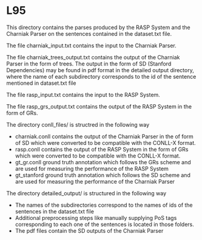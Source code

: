 # L95

This directory contains the parses produced by the RASP System and the Charniak Parser on the sentences contained in the 
dataset.txt file.

The file charniak_input.txt contains the input to the Charniak Parser.

The file charniak_trees_output.txt contains the output of the Charniak Parser in the form of trees. The output in the form of
SD (Stanford Dependencies) may be found in pdf format in the detailed output directory, where the name of each subdirectory
corresponds to the id of the sentence mentioned in dataset.txt file

The file rasp_input.txt contains the input to the RASP System.

The file rasp_grs_output.txt contains the output of the RASP System in the form of GRs.

The directory conll_files/ is structred in the following way
* charniak.conll contains the output of the Charniak Parser in the of form of SD which were converted to be compatible with
the CONLL-X format.
* rasp.conll contains the output of the RASP System in the form of GRs which were converted to be compatible with the CONLL-X
format.
* gt_gr.conll ground truth annotation which follows the GRs scheme and are used for measuring the performance of the RASP System
* gt_stanford ground truth annotation which follows the SD scheme and are used for measuring the performance of the Charniak
Parser

The directory detailed_output/ is structured in the following way
* The names of the subdirectories correspond to the names of ids of the sentences in the dataset.txt file
* Additional preprocessing steps like manually supplying PoS tags corresponding to each one of the sentences is 
located in those folders.
* The pdf files contain the SD outputs of the Charniak Parser
